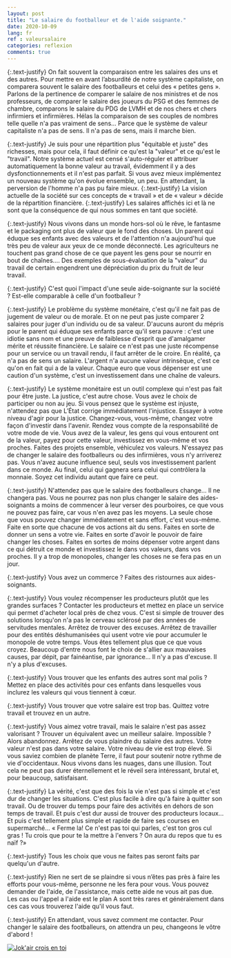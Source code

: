 ```yaml
---
layout: post
title: "Le salaire du footballeur et de l'aide soignante."
date: 2020-10-09
lang: fr
ref : valeursalaire
categories: reflexion
comments: true
---
```


{:.text-justify}
On fait souvent la comparaison entre les salaires des uns et des autres. Pour mettre en avant l’absurdité de notre système capitaliste, on comparera souvent le salaire des footballeurs et celui des « petites gens ». Parlons de la pertinence de comparer le salaire de nos ministres et de nos professeurs, de comparer le salaire des joueurs du PSG et des femmes de chambre, comparons le salaire du PDG de LVMH et de nos chers et chers infirmiers et infirmières. Hélas la comparaison de ses couples de nombres telle quelle n'a pas vraiment de sens... Parce que le système de valeur capitaliste n'a pas de sens. Il n'a pas de sens, mais il marche bien.

{:.text-justify}
Je suis pour une répartition plus "équitable et juste" des richesses, mais pour cela, il faut définir ce qu'est la "valeur" et ce qu'est le "travail". Notre système actuel est censé s'auto-réguler et attribuer automatiquement la bonne valeur au travail, évidemment il y a des dysfonctionnements et il n'est pas parfait. Si vous avez mieux implémentez un nouveau système qu'on évolue ensemble, un peu. En attendant, la perversion de l'homme n'a pas pu faire mieux.
{:.text-justify}
La vision actuelle de la société sur ces concepts de « travail » et de « valeur » décide de la répartition financière.
{:.text-justify}
Les salaires affichés ici et là ne sont que la conséquence de qui nous sommes en tant que société.

{:.text-justify}
Nous vivons dans un monde hors-sol où le rêve, le fantasme et le packaging ont plus de valeur que le fond des choses. Un parent qui éduque ses enfants avec des valeurs et de l'attention n'a aujourd'hui que très peu de valeur aux yeux de ce monde déconnecté. Les agriculteurs ne touchent pas grand chose de ce que payent les gens pour se nourrir en bout de chaînes.... Des exemples de sous-évaluation de la "valeur" du travail de certain engendrent une dépréciation du prix du fruit de leur travail.

{:.text-justify}
C'est quoi l'impact d'une seule aide-soignante sur la société ? Est-elle comparable à celle d'un footballeur ?

{:.text-justify}
Le problème du système monétaire, c'est qu'il ne fait pas de jugement de valeur ou de morale. Et on ne peut pas juste comparer 2 salaires pour juger d'un individu ou de sa valeur. D'aucuns auront du mépris pour le parent qui éduque ses enfants parce qu'il sera pauvre : c'est une idiotie sans nom et une preuve de faiblesse d'esprit que d'amalgamer mérite et réussite financière. Le salaire ce n'est pas une juste récompense pour un service ou un travail rendu, il faut arrêter de le croire. En réalité, ça n'a pas de sens un salaire. L'argent n'a aucune valeur intrinsèque, c'est ce qu'on en fait qui a de la valeur. Chaque euro que vous dépenser est une caution d'un système, c'est un investissement dans une chaîne de valeurs.

{:.text-justify}
Le système monétaire est un outil complexe qui n'est pas fait pour être juste. La justice, c'est autre chose. Vous avez le choix de participer ou non au jeu. Si vous pensez que le système est injuste, n'attendez pas que L’État corrige immédiatement l'injustice. Essayer à votre niveau d'agir pour la justice. Changez-vous, vous-même, changez votre façon d'investir dans l'avenir. Rendez vous compte de la responsabilité de votre mode de vie. Vous avez de la valeur, les gens qui vous entourent ont de la valeur, payez pour cette valeur, investissez en vous-même et vos proches. Faites des projets ensemble, véhiculez vos valeurs. N'essayez pas de changer le salaire des footballeurs ou des infirmières, vous n'y arriverez pas. Vous n'avez aucune influence seul, seuls vos investissement parlent dans ce monde. Au final, celui qui gagnera sera celui qui contrôlera la monnaie. Soyez cet individu autant que faire ce peut.

{:.text-justify}
N'attendez pas que le salaire des footballeurs change... Il ne changera pas. Vous ne pourrez pas non plus changer le salaire des aides-soignants a moins de commencer à leur verser des pourboires, ce que vous ne pouvez pas faire, car vous n'en avez pas les moyens. La seule chose que vous pouvez changer immédiatement et sans effort, c'est vous-même. Faite en sorte que chacune de vos actions ait du sens. Faites en sorte de donner un sens a votre vie. Faites en sorte d'avoir le pouvoir de faire changer les choses. Faites en sortes de moins dépenser votre argent dans ce qui détruit ce monde et investissez le dans vos valeurs, dans vos proches. Il y a trop de monopoles, changer les choses ne se fera pas en un jour.

{:.text-justify}
Vous avez un commerce ? Faites des ristournes aux aides-soignants.

{:.text-justify}
Vous voulez récompenser les producteurs plutôt que les grandes surfaces ? Contacter les producteurs et mettez en place un service qui permet d'acheter local près de chez vous. C'est si simple de trouver des solutions lorsqu'on n'a pas le cerveau sclérosé par des années de servitudes mentales. Arrêtez de trouver des excuses. Arrêtez de travailler pour des entités déshumanisées qui usent votre vie pour accumuler le monopole de votre temps. Vous êtes tellement plus que ce que vous croyez. Beaucoup d'entre nous font le choix de s'allier aux mauvaises causes, par dépit, par fainéantise, par ignorance... Il n'y a pas d'excuse. Il n'y a plus d'excuses.

{:.text-justify}
Vous trouver que les enfants des autres sont mal polis ? Mettez en place des activités pour ces enfants dans lesquelles vous inclurez les valeurs qui vous tiennent à cœur.

{:.text-justify}
Vous trouver que votre salaire est trop bas. Quittez votre travail et trouvez en un autre.

{:.text-justify}
Vous aimez votre travail, mais le salaire n'est pas assez valorisant ? Trouver un équivalent avec un meilleur salaire. Impossible ? Alors abandonnez. Arrêtez de vous plaindre du salaire des autres. Votre valeur n'est pas dans votre salaire. Votre niveau de vie est trop élevé. Si vous saviez combien de planète Terre, il faut pour soutenir notre rythme de vie d'occidentaux. Nous vivons dans les nuages, dans une illusion. Tout cela ne peut pas durer éternellement et le réveil sera intéressant, brutal et, pour beaucoup, satisfaisant.

{:.text-justify}
La vérité, c'est que des fois la vie n'est pas si simple et c'est dur de changer les situations. C'est plus facile à dire qu'à faire à quitter son travail. Ou de trouver du temps pour faire des activités en dehors de son temps de travail. Et puis c'est dur aussi de trouver des producteurs locaux... Et puis c'est tellement plus simple et rapide de faire ses courses en supermarché... « Ferme la! Ce n'est pas toi qui parles, c'est ton gros cul gras ! Tu crois que pour te la mettre à l'envers ? On aura du repos que tu es naïf ?»

{:.text-justify}
Tous les choix que vous ne faites pas seront faits par quelqu'un d'autre.

{:.text-justify}
Rien ne sert de se plaindre si vous n’êtes pas près à faire les efforts pour vous-même, personne ne les fera pour vous. Vous pouvez demander de l'aide, de l'assistance, mais cette aide ne vous ait pas due. Les cas ou l'appel a l'aide est le plan A sont très rares et généralement dans ces cas vous trouverez l'aide qu'il vous faut.

{:.text-justify}
En attendant, vous savez comment me contacter. Pour changer le salaire des footballeurs, on attendra un peu, changeons le vôtre d'abord !

[![Jok'air crois en toi](http://img.youtube.com/vi/k9ZBk-2CEI0/0.jpg)](https://www.youtube.com/watch?v=k9ZBk-2CEI0 "Crois en toi")


